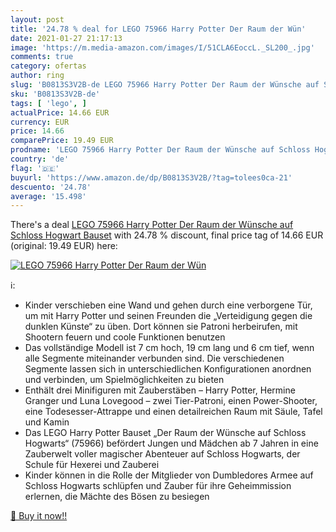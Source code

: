 ```yaml
---
layout: post
title: '24.78 % deal for LEGO 75966 Harry Potter Der Raum der Wün'
date: 2021-01-27 21:17:13
image: 'https://m.media-amazon.com/images/I/51CLA6EoccL._SL200_.jpg'
comments: true
category: ofertas
author: ring
slug: 'B0813S3V2B-de LEGO 75966 Harry Potter Der Raum der Wünsche auf Schloss...'
sku: 'B0813S3V2B-de'
tags: [ 'lego', ]
actualPrice: 14.66 EUR
currency: EUR
price: 14.66
comparePrice: 19.49 EUR
prodname: 'LEGO 75966 Harry Potter Der Raum der Wünsche auf Schloss Hogwart Bauset'
country: 'de'
flag: '🇩🇪'
buyurl: 'https://www.amazon.de/dp/B0813S3V2B/?tag=tolees0ca-21'
descuento: '24.78'
average: '15.498'
---
```


There's a deal [LEGO 75966 Harry Potter Der Raum der Wünsche auf Schloss Hogwart Bauset](https://www.amazon.de/dp/B0813S3V2B/?tag=tolees0ca-21)  with  24.78 % discount, final price tag of  14.66 EUR (original: 19.49 EUR) here:

[![LEGO 75966 Harry Potter Der Raum der Wün](https://m.media-amazon.com/images/I/51CLA6EoccL._SL200_.jpg)](https://www.amazon.de/dp/B0813S3V2B/?tag=tolees0ca-21)

ℹ️:

- Kinder verschieben eine Wand und gehen durch eine verborgene Tür, um mit Harry Potter und seinen Freunden die „Verteidigung gegen die dunklen Künste“ zu üben. Dort können sie Patroni herbeirufen, mit Shootern feuern und coole Funktionen benutzen
- Das vollständige Modell ist 7 cm hoch, 19 cm lang und 6 cm tief, wenn alle Segmente miteinander verbunden sind. Die verschiedenen Segmente lassen sich in unterschiedlichen Konfigurationen anordnen und verbinden, um Spielmöglichkeiten zu bieten
- Enthält drei Minifiguren mit Zauberstäben – Harry Potter, Hermine Granger und Luna Lovegood – zwei Tier-Patroni, einen Power-Shooter, eine Todesesser-Attrappe und einen detailreichen Raum mit Säule, Tafel und Kamin
- Das LEGO Harry Potter Bauset „Der Raum der Wünsche auf Schloss Hogwarts“ (75966) befördert Jungen und Mädchen ab 7 Jahren in eine Zauberwelt voller magischer Abenteuer auf Schloss Hogwarts, der Schule für Hexerei und Zauberei
- Kinder können in die Rolle der Mitglieder von Dumbledores Armee auf Schloss Hogwarts schlüpfen und Zauber für ihre Geheimmission erlernen, die Mächte des Bösen zu besiegen

[🛒 Buy it now!!](https://www.amazon.de/dp/B0813S3V2B/?tag=tolees0ca-21)
